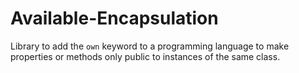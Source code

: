 # Available-Encapsulation
Library to add the `own` keyword to a programming language to make properties or methods only public to instances of the same class.
